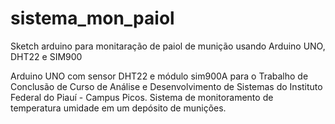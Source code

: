 # sistema_mon_paiol
Sketch arduino para monitaração de paiol de munição usando Arduino UNO, DHT22 e SIM900

Arduino UNO com sensor DHT22 e módulo sim900A
para o Trabalho de Conclusão de Curso de Análise e Desenvolvimento de Sistemas do Instituto Federal do Piauí - Campus Picos. 
Sistema de monitoramento de temperatura umidade em um depósito de munições.
